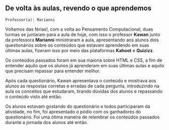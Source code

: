 ## De volta às aulas, revendo o que aprendemos

`Professor(a): Marianni`

Voltamos das férias!, com a volta ao Pensamento Computacional, duas turmas se juntaram para a aula de hoje, com isso o professor **Kawan** junto da professora **Marianni** ministraram a aula, apresentando aos alunos dois questionários sobre os conteúdos que estavam aprendendo em suas últimas aulas, fizeram isso por meio das plataformas **Kahoot** e **Quizizz**.

Os conteúdos passados foram em sua maioria sobre HTML e CSS, a fim de entender aquilo que os alunos já aprenderam em suas últimas aulas e aquilo que precisam repassar para entender melhor.

Após cada questionário, Kawan apresentava o conteúdo e mostrava aos alunos as respostas corretas e erradas de cada pergunta, introduzindo na aula os conceitos que estudaram, tirando dúvidas dos alunos e repassando o conteúdo visto até então.

Os alunos estavam gostando do questionário e todos participaram da atividade, no fim, foi apresentado o pódio com os ganhadores do questionário.
Foi uma ótima maneira de relembrar os conteúdos passados durante a jornada dos alunos até então.
